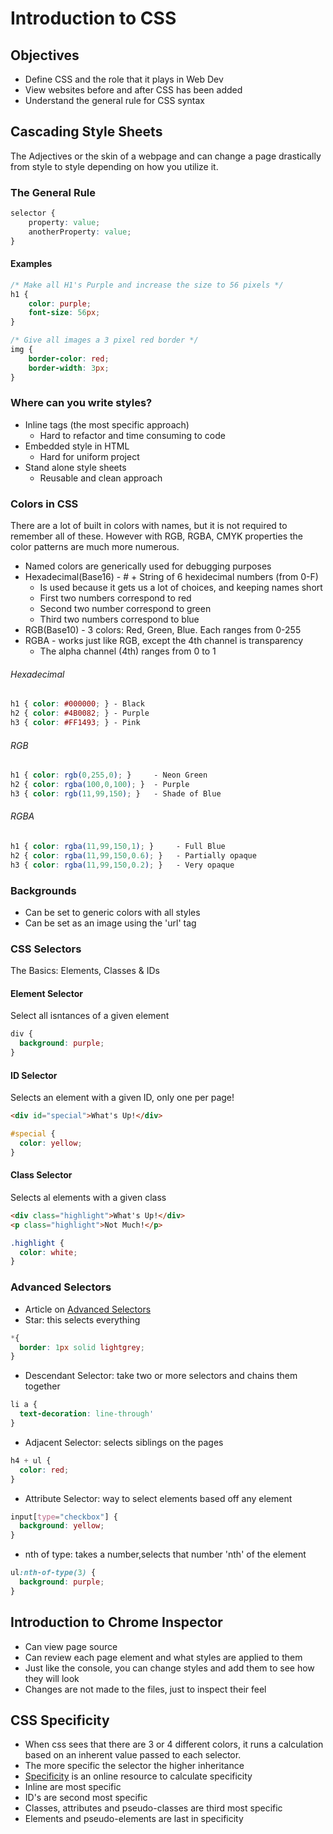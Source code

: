 # Introduction to CSS

## Objectives
- Define CSS and the role that it plays in Web Dev
- View websites before and after CSS has been added
- Understand the general rule for CSS syntax

## Cascading Style Sheets
The Adjectives or the skin of a webpage and can change a page drastically from style to style depending on how you utilize it.

### The General Rule

```css
selector {
    property: value;
    anotherProperty: value;
}
```

#### Examples

```css
/* Make all H1's Purple and increase the size to 56 pixels */
h1 {
    color: purple;
    font-size: 56px;
}

/* Give all images a 3 pixel red border */
img {
    border-color: red;
    border-width: 3px;
}
```

### Where can you write styles?
- Inline tags (the most specific approach)
  - Hard to refactor and time consuming to code
- Embedded style in HTML
  - Hard for uniform project
- Stand alone style sheets
  - Reusable and clean approach  


### Colors in CSS
There are a lot of built in colors with names, but it is not required to remember all of these. However with RGB, RGBA, CMYK properties the color patterns are much more numerous.
- Named colors are generically used for debugging purposes
- Hexadecimal(Base16) - # + String of 6 hexidecimal numbers (from 0-F)
  - Is used because it gets us a lot of choices, and keeping names short
  - First two numbers correspond to red
  - Second two number correspond to green
  - Third two numbers correspond to blue
- RGB(Base10) - 3 colors: Red, Green, Blue. Each ranges from 0-255
- RGBA - works just like RGB, except the 4th channel is transparency
  - The alpha channel (4th) ranges from 0 to 1

###### Hexadecimal  
```css
h1 { color: #000000; } - Black
h2 { color: #4B0082; } - Purple
h3 { color: #FF1493; } - Pink
```

###### RGB
```css
h1 { color: rgb(0,255,0); }     - Neon Green
h2 { color: rgba(100,0,100); }  - Purple
h3 { color: rgb(11,99,150); }   - Shade of Blue
```

###### RGBA
```css
h1 { color: rgba(11,99,150,1); }     - Full Blue
h2 { color: rgba(11,99,150,0.6); }   - Partially opaque
h3 { color: rgba(11,99,150,0.2); }   - Very opaque
```

### Backgrounds
- Can be set to generic colors with all styles
- Can be set as an image using the 'url' tag

### CSS Selectors
The Basics: Elements, Classes & IDs

#### Element Selector
Select all isntances of a given element
```css
div {
  background: purple;
}
```

#### ID Selector
Selects an element with a given ID, only one per page!
```html
<div id="special">What's Up!</div>
```
```css
#special {
  color: yellow;
}
```

#### Class Selector
Selects al elements with a given class
```html
<div class="highlight">What's Up!</div>
<p class="highlight">Not Much!</p>
```
```css
.highlight {
  color: white;
}
```

### Advanced Selectors
- Article on [Advanced Selectors](https://code.tutsplus.com/tutorials/the-30-css-selectors-you-must-memorize--net-16048)
- Star: this selects everything
```css
*{
  border: 1px solid lightgrey;
}
```
- Descendant Selector: take two or more selectors and chains them together
```css
li a {
  text-decoration: line-through'
}
```
- Adjacent Selector: selects siblings on the pages
```css
h4 + ul {
  color: red;
}
```
- Attribute Selector: way to select elements based off any element
```css
input[type="checkbox"] {
  background: yellow;
}
```
- nth of type: takes a number,selects that number 'nth' of the element
```css
ul:nth-of-type(3) {
  background: purple;
}
```

## Introduction to Chrome Inspector
- Can view page source
- Can review each page element and what styles are applied to them
- Just like the console, you can change styles and add them to see how they will look
- Changes are not made to the files, just to inspect their feel

## CSS Specificity
- When css sees that there are 3 or 4 different colors, it runs a calculation based on an inherent value passed to each selector.
- The more specific the selector the higher inheritance
- [Specificity](specificity.keegan.st) is an online resource to calculate specificity
- Inline are most specific
- ID's are second most specific
- Classes, attributes and pseudo-classes are third most specific
- Elements and pseudo-elements are last in specificity